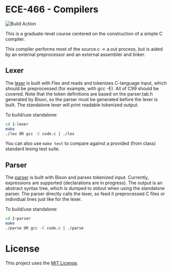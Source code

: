 # ECE-466 - Compilers

![Build Action](https://github.com/dmezh/ece466-compilers/actions/workflows/ci.yml/badge.svg)

This is a graduate-level course centered on the construction of a simple C compiler.

This compiler performs most of the source.c -> a.out process, but is aided by an external preprocessor and an external assembler and linker.

## Lexer
The [lexer](1-lexer/) is built with Flex and reads and tokenizes C-language input, which should be preprocessed (for example, with gcc -E). All of C99 should be covered. Note that the token definitions are based on the parser.tab.h generated by Bison, so the parser must be generated before the lexer is built. The standalone lexer will print readable tokenized output.

To build/use standalone:
```bash
cd 1-lexer
make
./lex OR gcc -E code.c | ./lex
```

You can also use `make test` to compare against a provided (from class) standard lexing test suite.

## Parser
The [parser](2-parser/) is built with Bison and parses tokenized input. Currently, expressions are supported (declarations are in progress). The output is an abstract syntax tree, which is dumped to stdout when using the standalone parser. The parser directly calls the lexer, so feed it preprocessed C files or individual lines just like for the lexer.

To build/use standalone:
```bash
cd 2-parser
make
./parse OR gcc -E code.c | ./parse
```

# License
This project uses the [MIT License](LICENSE.md).
